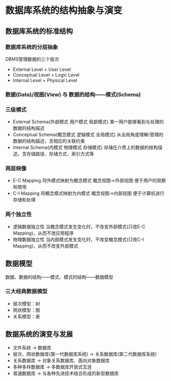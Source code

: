 # 数据库系统的结构抽象与演变

## 数据库系统的标准结构
### 数据库系统的分层抽象
DBMS管理数据的三个层次

- External Level = User Level
- Conceptual Level = Logic Level 
- Internal Level = Physical Level

### 数据(Data)/视图(View) 与 数据的结构——模式(Schema)

### 三级模式

- External Schema(外部模式 用户模式 局部模式) 某一用户能够看到与处理的数据的结构描述 
- Conceptual Schema(概念模式 逻辑模式 全局模式) 从全局角度理解/管理的数据的结构描述，含相应的关联约束
- Internal Schema(内模式 物理模式 存储模式) 存储在介质上的数据的结构描述，含存储路径、存储方式、索引方式等

### 两层映像

- E-C Mapping 将外模式映射为概念模式 概念视图->外部视图 便于用户的观察和使用
- C-I Mapping 将概念模式映射为内模式 概念视图->内部视图 便于计算机进行存储和处理

### 两个独立性

- 逻辑数据独立性 当概念模式发生变化时，不改变外部模式(只改E-C Mapping)，从而不改应用程序
- 物理数据独立性 当内部模式发生变化时，不改变概念模式(只改C-I Mapping)，从而不改变外部模式

## 数据模型
数据、数据的结构——模式、模式的结构——数据模型

### 三大经典数据模型
- 层次模型：树
- 网状模型：图
- 关系模型：表

## 数据系统的演变与发展
- 文件系统 -> 数据库
- 层次、网状数据库(第一代数据库系统) -> 关系数据库(第二代数据库系统)
- 关系数据库 -> 对象关系数据库、面向对象数据库
- 多种多样数据库 -> 多数据库开放式互连
- 普通数据库 -> 与各种先进技术结合形成的新型数据库